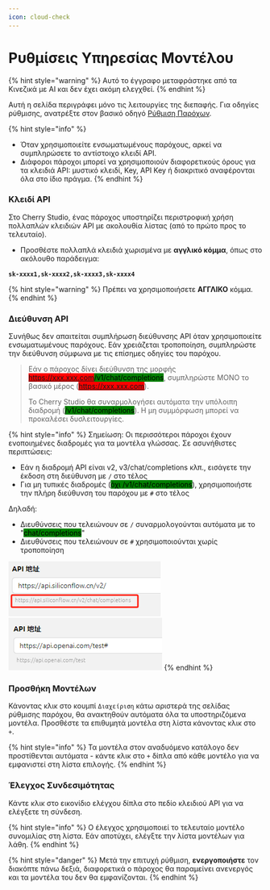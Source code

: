 ```yaml
---
icon: cloud-check
---
```

# Ρυθμίσεις Υπηρεσίας Μοντέλου


{% hint style="warning" %}
Αυτό το έγγραφο μεταφράστηκε από τα Κινεζικά με AI και δεν έχει ακόμη ελεγχθεί.
{% endhint %}




Αυτή η σελίδα περιγράφει μόνο τις λειτουργίες της διεπαφής. Για οδηγίες ρύθμισης, ανατρέξτε στον βασικό οδηγό [Ρύθμιση Παρόχων](../../../pre-basic/providers/).

{% hint style="info" %}
* Όταν χρησιμοποιείτε ενσωματωμένους παρόχους, αρκεί να συμπληρώσετε το αντίστοιχο κλειδί API.
* Διάφοροι πάροχοι μπορεί να χρησιμοποιούν διαφορετικούς όρους για τα κλειδιά API: μυστικό κλειδί, Key, API Key ή διακριτικό αναφέρονται όλα στο ίδιο πράγμα.
{% endhint %}

### Κλειδί API

Στο Cherry Studio, ένας πάροχος υποστηρίζει περιστροφική χρήση πολλαπλών κλειδιών API με ακολουθία λίστας (από το πρώτο προς το τελευταίο).

* Προσθέστε πολλαπλά κλειδιά χωρισμένα με **αγγλικό κόμμα**, όπως στο ακόλουθο παράδειγμα:

<pre><code><strong>sk-xxxx1,sk-xxxx2,sk-xxxx3,sk-xxxx4
</strong></code></pre>

{% hint style="warning" %}
Πρέπει να χρησιμοποιήσετε **ΑΓΓΛΙΚΟ** κόμμα.
{% endhint %}

### Διεύθυνση API

Συνήθως δεν απαιτείται συμπλήρωση διεύθυνσης API όταν χρησιμοποιείτε ενσωματωμένους παρόχους. Εάν χρειάζεται τροποποίηση, συμπληρώστε την διεύθυνση σύμφωνα με τις επίσημες οδηγίες του παρόχου.

> Εάν ο πάροχος δίνει διεύθυνση της μορφής <mark style="background-color:red;">https://xxx.xxx.com</mark><mark style="background-color:green;">/v1/chat/completions</mark>, συμπληρώστε ΜΟΝΟ το βασικό μέρος (<mark style="background-color:red;">https://xxx.xxx.com</mark>).
>
> Το Cherry Studio θα συναρμολογήσει αυτόματα την υπόλοιπη διαδρομή (<mark style="background-color:green;">/v1/chat/completions</mark>). Η μη συμμόρφωση μπορεί να προκαλέσει δυσλειτουργίες.

{% hint style="info" %}
Σημείωση: Οι περισσότεροι πάροχοι έχουν ενοποιημένες διαδρομές για τα μοντέλα γλώσσας. Σε ασυνήθιστες περιπτώσεις:
- Εάν η διαδρομή API είναι v2, v3/chat/completions κλπ., εισάγετε την έκδοση στη διεύθυνση με `/` στο τέλος
- Για μη τυπικές διαδρομές (<mark style="background-color:green;">όχι /v1/chat/completions</mark>), χρησιμοποιήστε την πλήρη διεύθυνση του παρόχου με `#` στο τέλος

Δηλαδή:
- Διευθύνσεις που τελειώνουν σε `/` συναρμολογούνται αυτόματα με το "<mark style="background-color:green;">chat/completions</mark>"
- Διευθύνσεις που τελειώνουν σε `#` χρησιμοποιούνται χωρίς τροποποίηση

<img src="../../../.gitbook/assets/image (1) (1) (1) (1) (1) (1) (1) (1) (1).png" alt="" data-size="original"><img src="../../../.gitbook/assets/image (15).png" alt="" data-size="original">
{% endhint %}

### Προσθήκη Μοντέλων

Κάνοντας κλικ στο κουμπί `Διαχείριση` κάτω αριστερά της σελίδας ρύθμισης παρόχου, θα ανακτηθούν αυτόματα όλα τα υποστηριζόμενα μοντέλα. Προσθέστε τα επιθυμητά μοντέλα στη λίστα κάνοντας κλικ στο `+`.

{% hint style="info" %}
Τα μοντέλα στον αναδυόμενο κατάλογο δεν προστίθενται αυτόματα - κάντε κλικ στο `+` δίπλα από κάθε μοντέλο για να εμφανιστεί στη λίστα επιλογής.
{% endhint %}

### Έλεγχος Συνδεσιμότητας

Κάντε κλικ στο εικονίδιο ελέγχου δίπλα στο πεδίο κλειδιού API για να ελέγξετε τη σύνδεση.

{% hint style="info" %}
Ο έλεγχος χρησιμοποιεί το τελευταίο μοντέλο συνομιλίας στη λίστα. Εάν αποτύχει, ελέγξτε την λίστα μοντέλων για λάθη.
{% endhint %}

{% hint style="danger" %}
Μετά την επιτυχή ρύθμιση, **ενεργοποιήστε** τον διακόπτε πάνω δεξιά, διαφορετικά ο πάροχος θα παραμείνει ανενεργός και τα μοντέλα του δεν θα εμφανίζονται.
{% endhint %}